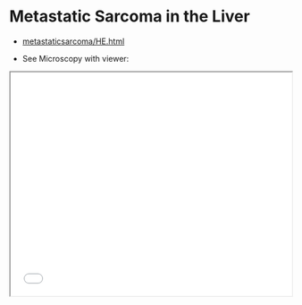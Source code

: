 # Metastatic Sarcoma in the Liver

- [metastaticsarcoma/HE.html](./metastaticsarcoma/HE.html)

- See Microscopy with viewer: 

<iframe src="./metastaticsarcoma/HE.html" width="100%" height="400px"></iframe>
